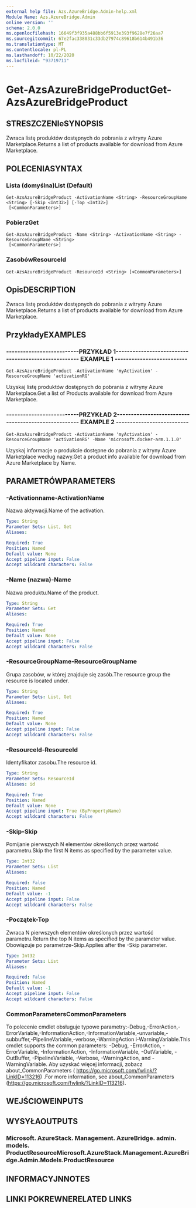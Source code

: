 ```yaml
---
external help file: Azs.AzureBridge.Admin-help.xml
Module Name: Azs.AzureBridge.Admin
online version: ''
schema: 2.0.0
ms.openlocfilehash: 16649f3f935a488bb6f5913e393f9628e7f26aa7
ms.sourcegitcommit: 67e2fac338031c33db27974c89618b614b491b36
ms.translationtype: MT
ms.contentlocale: pl-PL
ms.lasthandoff: 10/22/2020
ms.locfileid: "93719711"
---
```

# <span data-ttu-id="f73de-101">Get-AzsAzureBridgeProduct</span><span class="sxs-lookup"><span data-stu-id="f73de-101">Get-AzsAzureBridgeProduct</span></span>

## <span data-ttu-id="f73de-102">STRESZCZENIe</span><span class="sxs-lookup"><span data-stu-id="f73de-102">SYNOPSIS</span></span>
<span data-ttu-id="f73de-103">Zwraca listę produktów dostępnych do pobrania z witryny Azure Marketplace.</span><span class="sxs-lookup"><span data-stu-id="f73de-103">Returns a list of products available for download from Azure Marketplace.</span></span>

## <span data-ttu-id="f73de-104">POLECENIA</span><span class="sxs-lookup"><span data-stu-id="f73de-104">SYNTAX</span></span>

### <span data-ttu-id="f73de-105">Lista (domyślna)</span><span class="sxs-lookup"><span data-stu-id="f73de-105">List (Default)</span></span>
```
Get-AzsAzureBridgeProduct -ActivationName <String> -ResourceGroupName <String> [-Skip <Int32>] [-Top <Int32>]
 [<CommonParameters>]
```

### <span data-ttu-id="f73de-106">Pobierz</span><span class="sxs-lookup"><span data-stu-id="f73de-106">Get</span></span>
```
Get-AzsAzureBridgeProduct -Name <String> -ActivationName <String> -ResourceGroupName <String>
 [<CommonParameters>]
```

### <span data-ttu-id="f73de-107">Zasobów</span><span class="sxs-lookup"><span data-stu-id="f73de-107">ResourceId</span></span>
```
Get-AzsAzureBridgeProduct -ResourceId <String> [<CommonParameters>]
```

## <span data-ttu-id="f73de-108">Opis</span><span class="sxs-lookup"><span data-stu-id="f73de-108">DESCRIPTION</span></span>
<span data-ttu-id="f73de-109">Zwraca listę produktów dostępnych do pobrania z witryny Azure Marketplace.</span><span class="sxs-lookup"><span data-stu-id="f73de-109">Returns a list of products available for download from Azure Marketplace.</span></span>

## <span data-ttu-id="f73de-110">Przykłady</span><span class="sxs-lookup"><span data-stu-id="f73de-110">EXAMPLES</span></span>

### <span data-ttu-id="f73de-111">--------------------------PRZYKŁAD 1--------------------------</span><span class="sxs-lookup"><span data-stu-id="f73de-111">-------------------------- EXAMPLE 1 --------------------------</span></span>
```
Get-AzsAzureBridgeProduct -ActivationName 'myActivation' -ResourceGroupName 'activationRG'
```

<span data-ttu-id="f73de-112">Uzyskaj listę produktów dostępnych do pobrania z witryny Azure Marketplace.</span><span class="sxs-lookup"><span data-stu-id="f73de-112">Get a list of Products available for download from Azure Marketplace.</span></span>

### <span data-ttu-id="f73de-113">--------------------------PRZYKŁAD 2--------------------------</span><span class="sxs-lookup"><span data-stu-id="f73de-113">-------------------------- EXAMPLE 2 --------------------------</span></span>
```
Get-AzsAzureBridgeProduct -ActivationName 'myActivation' -ResourceGroupName 'activationRG' -Name 'microsoft.docker-arm.1.1.0'
```

<span data-ttu-id="f73de-114">Uzyskaj informacje o produkcie dostępne do pobrania z witryny Azure Marketplace według nazwy.</span><span class="sxs-lookup"><span data-stu-id="f73de-114">Get a product info available for download from Azure Marketplace by Name.</span></span>

## <span data-ttu-id="f73de-115">PARAMETRÓW</span><span class="sxs-lookup"><span data-stu-id="f73de-115">PARAMETERS</span></span>

### <span data-ttu-id="f73de-116">-Activationname</span><span class="sxs-lookup"><span data-stu-id="f73de-116">-ActivationName</span></span>
<span data-ttu-id="f73de-117">Nazwa aktywacji.</span><span class="sxs-lookup"><span data-stu-id="f73de-117">Name of the activation.</span></span>

```yaml
Type: String
Parameter Sets: List, Get
Aliases: 

Required: True
Position: Named
Default value: None
Accept pipeline input: False
Accept wildcard characters: False
```

### <span data-ttu-id="f73de-118">-Name (nazwa)</span><span class="sxs-lookup"><span data-stu-id="f73de-118">-Name</span></span>
<span data-ttu-id="f73de-119">Nazwa produktu.</span><span class="sxs-lookup"><span data-stu-id="f73de-119">Name of the product.</span></span>

```yaml
Type: String
Parameter Sets: Get
Aliases: 

Required: True
Position: Named
Default value: None
Accept pipeline input: False
Accept wildcard characters: False
```

### <span data-ttu-id="f73de-120">-ResourceGroupName</span><span class="sxs-lookup"><span data-stu-id="f73de-120">-ResourceGroupName</span></span>
<span data-ttu-id="f73de-121">Grupa zasobów, w której znajduje się zasób.</span><span class="sxs-lookup"><span data-stu-id="f73de-121">The resource group the resource is located under.</span></span>

```yaml
Type: String
Parameter Sets: List, Get
Aliases: 

Required: True
Position: Named
Default value: None
Accept pipeline input: False
Accept wildcard characters: False
```

### <span data-ttu-id="f73de-122">-ResourceId</span><span class="sxs-lookup"><span data-stu-id="f73de-122">-ResourceId</span></span>
<span data-ttu-id="f73de-123">Identyfikator zasobu.</span><span class="sxs-lookup"><span data-stu-id="f73de-123">The resource id.</span></span>

```yaml
Type: String
Parameter Sets: ResourceId
Aliases: id

Required: True
Position: Named
Default value: None
Accept pipeline input: True (ByPropertyName)
Accept wildcard characters: False
```

### <span data-ttu-id="f73de-124">-Skip</span><span class="sxs-lookup"><span data-stu-id="f73de-124">-Skip</span></span>
<span data-ttu-id="f73de-125">Pomijanie pierwszych N elementów określonych przez wartość parametru.</span><span class="sxs-lookup"><span data-stu-id="f73de-125">Skip the first N items as specified by the parameter value.</span></span>

```yaml
Type: Int32
Parameter Sets: List
Aliases: 

Required: False
Position: Named
Default value: -1
Accept pipeline input: False
Accept wildcard characters: False
```

### <span data-ttu-id="f73de-126">-Początek</span><span class="sxs-lookup"><span data-stu-id="f73de-126">-Top</span></span>
<span data-ttu-id="f73de-127">Zwraca N pierwszych elementów określonych przez wartość parametru.</span><span class="sxs-lookup"><span data-stu-id="f73de-127">Return the top N items as specified by the parameter value.</span></span>
<span data-ttu-id="f73de-128">Obowiązuje po parametrze-Skip.</span><span class="sxs-lookup"><span data-stu-id="f73de-128">Applies after the -Skip parameter.</span></span>

```yaml
Type: Int32
Parameter Sets: List
Aliases: 

Required: False
Position: Named
Default value: -1
Accept pipeline input: False
Accept wildcard characters: False
```

### <span data-ttu-id="f73de-129">CommonParameters</span><span class="sxs-lookup"><span data-stu-id="f73de-129">CommonParameters</span></span>
<span data-ttu-id="f73de-130">To polecenie cmdlet obsługuje typowe parametry:-Debug,-ErrorAction,-ErrorVariable,-InformationAction,-InformationVariable,-unvariable,-subbuffer,-PipelineVariable,-verbose,-WarningAction i-WarningVariable.</span><span class="sxs-lookup"><span data-stu-id="f73de-130">This cmdlet supports the common parameters: -Debug, -ErrorAction, -ErrorVariable, -InformationAction, -InformationVariable, -OutVariable, -OutBuffer, -PipelineVariable, -Verbose, -WarningAction, and -WarningVariable.</span></span> <span data-ttu-id="f73de-131">Aby uzyskać więcej informacji, zobacz about_CommonParameters ( https://go.microsoft.com/fwlink/?LinkID=113216) .</span><span class="sxs-lookup"><span data-stu-id="f73de-131">For more information, see about_CommonParameters (https://go.microsoft.com/fwlink/?LinkID=113216).</span></span>

## <span data-ttu-id="f73de-132">WEJŚCIOWE</span><span class="sxs-lookup"><span data-stu-id="f73de-132">INPUTS</span></span>

## <span data-ttu-id="f73de-133">WYSYŁA</span><span class="sxs-lookup"><span data-stu-id="f73de-133">OUTPUTS</span></span>

### <span data-ttu-id="f73de-134">Microsoft. AzureStack. Management. AzureBridge. admin. models. ProductResource</span><span class="sxs-lookup"><span data-stu-id="f73de-134">Microsoft.AzureStack.Management.AzureBridge.Admin.Models.ProductResource</span></span>

## <span data-ttu-id="f73de-135">INFORMACYJN</span><span class="sxs-lookup"><span data-stu-id="f73de-135">NOTES</span></span>

## <span data-ttu-id="f73de-136">LINKI POKREWNE</span><span class="sxs-lookup"><span data-stu-id="f73de-136">RELATED LINKS</span></span>

